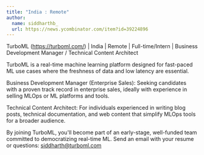 ```yaml
---
title: "India : Remote"
author:
  name: siddharthb_
  url: https://news.ycombinator.com/item?id=39224896
---
```

TurboML (<a href="https:&#x2F;&#x2F;turboml.com&#x2F;" rel="nofollow">https:&#x2F;&#x2F;turboml.com&#x2F;</a>) | India | Remote | Full-time&#x2F;Intern | Business Development Manager &#x2F; Technical Content Architect

TurboML is a real-time machine learning platform designed for fast-paced ML use cases where the freshness of data and low latency are essential.

Business Development Manager (Enterprise Sales): Seeking candidates with a proven track record in enterprise sales, ideally with experience in selling MLOps or ML platforms and tools.

Technical Content Architect: For individuals experienced in writing blog posts, technical documentation, and web content that simplify MLOps tools for a broader audience.

By joining TurboML, you&#x27;ll become part of an early-stage, well-funded team committed to democratizing real-time ML. Send an email with your resume or questions: siddharth@turboml.com
